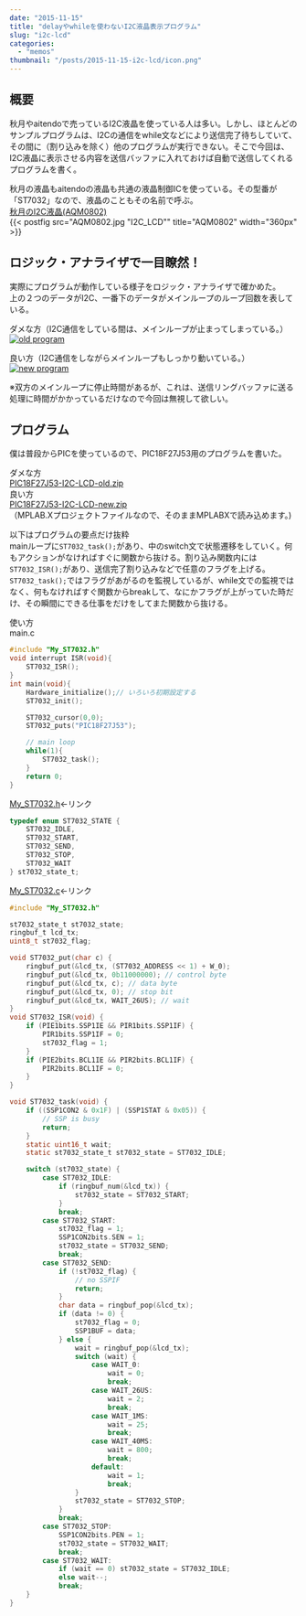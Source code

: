 ```yaml
---
date: "2015-11-15"
title: "delayやwhileを使わないI2C液晶表示プログラム"
slug: "i2c-lcd"
categories:
  - "memos"
thumbnail: "/posts/2015-11-15-i2c-lcd/icon.png"
---
```


## 概要

秋月やaitendoで売っているI2C液晶を使っている人は多い。しかし、ほとんどのサンプルプログラムは、I2Cの通信をwhile文などにより送信完了待ちしていて、その間に（割り込みを除く）他のプログラムが実行できない。そこで今回は、I2C液晶に表示させる内容を送信バッファに入れておけば自動で送信してくれるプログラムを書く。

秋月の液晶もaitendoの液晶も共通の液晶制御ICを使っている。その型番が「ST7032」なので、液晶のこともその名前で呼ぶ。  
[秋月のI2C液晶(AQM0802)](http://akizukidenshi.com/catalog/g/gK-06795/)  
{{< postfig src="AQM0802.jpg "I2C_LCD"" title="AQM0802" width="360px" >}}
<!--more-->

## ロジック・アナライザで一目瞭然！

実際にプログラムが動作している様子をロジック・アナライザで確かめた。  
上の２つのデータがI2C、一番下のデータがメインループのループ回数を表している。  

ダメな方（I2C通信をしている間は、メインループが止まってしまっている。）
[![old program](i2c_old.png "ダメな方")](i2c_old.png)

良い方（I2C通信をしながらメインループもしっかり動いている。）
[![new program](i2c_new.png "良いな方")](i2c_new.png)

※双方のメインループに停止時間があるが、これは、送信リングバッファに送る処理に時間がかかっているだけなので今回は無視して欲しい。

## プログラム

僕は普段からPICを使っているので、PIC18F27J53用のプログラムを書いた。  

ダメな方  
[PIC18F27J53-I2C-LCD-old.zip](PIC18F27J53-I2C_LCD_old01.zip)  
良い方  
[PIC18F27J53-I2C-LCD-new.zip](PIC18F27J53-I2C_LCD_new01.zip)  
（MPLAB.Xプロジェクトファイルなので、そのままMPLABXで読み込めます。)


以下はプログラムの要点だけ抜粋  
mainループに`ST7032_task();`があり、中のswitch文で状態遷移をしていく。何もアクションがなければすぐに関数から抜ける。割り込み関数内には`ST7032_ISR();`があり、送信完了割り込みなどで任意のフラグを上げる。`ST7032_task();`ではフラグがあがるのを監視しているが、while文での監視ではなく、何もなければすぐ関数からbreakして、なにかフラグが上がっていた時だけ、その瞬間にできる仕事をだけをしてまた関数から抜ける。  

使い方  
main.c
~~~c
#include "My_ST7032.h"
void interrupt ISR(void){
	ST7032_ISR();
}
int main(void){
	Hardware_initialize();// いろいろ初期設定する
	ST7032_init();

	ST7032_cursor(0,0);
	ST7032_puts("PIC18F27J53");

	// main loop
	while(1){
		ST7032_task();
	}
	return 0;
}
~~~
[My_ST7032.h](https://github.com/kerikun11/MPLABXProjects/blob/master/My_library/My_ST7032.h)←リンク
~~~c
typedef enum ST7032_STATE {
	ST7032_IDLE,
	ST7032_START,
	ST7032_SEND,
	ST7032_STOP,
	ST7032_WAIT
} st7032_state_t;
~~~

[My_ST7032.c](https://github.com/kerikun11/MPLABXProjects/blob/master/My_library/My_ST7032.c)←リンク
~~~c
#include "My_ST7032.h"

st7032_state_t st7032_state;
ringbuf_t lcd_tx;
uint8_t st7032_flag;

void ST7032_put(char c) {
	ringbuf_put(&lcd_tx, (ST7032_ADDRESS << 1) + W_0);
	ringbuf_put(&lcd_tx, 0b11000000); // control byte
	ringbuf_put(&lcd_tx, c); // data byte 
	ringbuf_put(&lcd_tx, 0); // stop bit
	ringbuf_put(&lcd_tx, WAIT_26US); // wait
}
void ST7032_ISR(void) {
	if (PIE1bits.SSP1IE && PIR1bits.SSP1IF) {
		PIR1bits.SSP1IF = 0;
		st7032_flag = 1;
	}
	if (PIE2bits.BCL1IE && PIR2bits.BCL1IF) {
		PIR2bits.BCL1IF = 0;
	}
}

void ST7032_task(void) {
	if ((SSP1CON2 & 0x1F) | (SSP1STAT & 0x05)) {
		// SSP is busy
		return;
	}
	static uint16_t wait;
	static st7032_state_t st7032_state = ST7032_IDLE;

	switch (st7032_state) {
		case ST7032_IDLE:
			if (ringbuf_num(&lcd_tx)) {
				st7032_state = ST7032_START;
			}
			break;
		case ST7032_START:
			st7032_flag = 1;
			SSP1CON2bits.SEN = 1;
			st7032_state = ST7032_SEND;
			break;
		case ST7032_SEND:
			if (!st7032_flag) {
				// no SSPIF
				return;
			}
			char data = ringbuf_pop(&lcd_tx);
			if (data != 0) {
				st7032_flag = 0;
				SSP1BUF = data;
			} else {
				wait = ringbuf_pop(&lcd_tx);
				switch (wait) {
					case WAIT_0:
						wait = 0;
						break;
					case WAIT_26US:
						wait = 2;
						break;
					case WAIT_1MS:
						wait = 25;
						break;
					case WAIT_40MS:
						wait = 800;
						break;
					default:
						wait = 1;
						break;
				}
				st7032_state = ST7032_STOP;
			}
			break;
		case ST7032_STOP:
			SSP1CON2bits.PEN = 1;
			st7032_state = ST7032_WAIT;
			break;
		case ST7032_WAIT:
			if (wait == 0) st7032_state = ST7032_IDLE;
			else wait--;
			break;
	}
}
~~~


